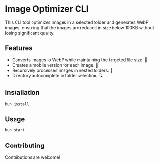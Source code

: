 # Image Optimizer CLI

This CLI tool optimizes images in a selected folder and generates WebP images, ensuring that the images are reduced in size below 100KB without losing significant quality.

## Features

- Converts images to WebP while maintaining the targeted file size. 💾
- Creates a mobile version for each image. 📱
- Recursively processes images in nested folders. 🚀
- Directory autocomplete in folder selection. 🔍

## Installation

```sh
bun install
```

## Usage

```sh
bun start
```

## Contributing

Contributions are welcome!
